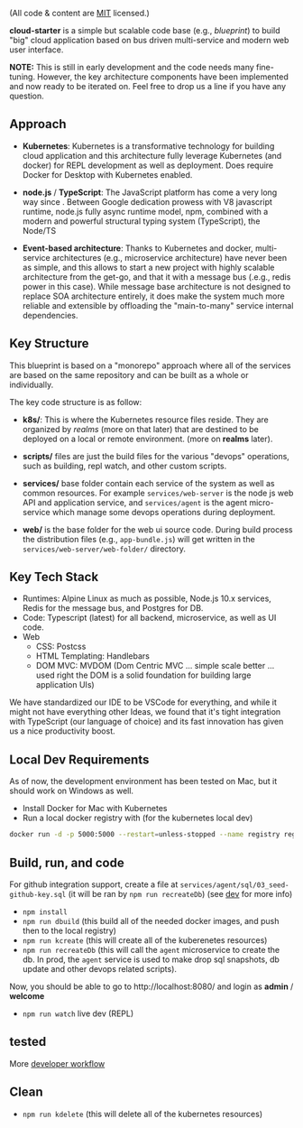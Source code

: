 (All code & content are [MIT](https://opensource.org/licenses/MIT) licensed.)

**cloud-starter** is a simple but scalable code base (e.g., *blueprint*) to build "big" cloud application based on bus driven multi-service and modern web user interface. 

**NOTE:** This is still in early development and the code needs many fine-tuning. However, the key architecture components have been implemented and now ready to be iterated on. Feel free to drop us a line if you have any question.

## Approach

- **Kubernetes**: Kubernetes is a transformative technology for building cloud application and this architecture fully leverage Kubernetes (and docker) for REPL development as well as deployment. Does require Docker for Desktop with Kubernetes enabled. 

- **node.js** / **TypeScript**: The JavaScript platform has come a very long way since . Between Google dedication prowess with V8 javascript runtime, node.js fully async runtime model, npm, combined with a modern and powerful structural typing system (TypeScript), the Node/TS

- **Event-based architecture**: Thanks to Kubernetes and docker, multi-service architectures (e.g., microservice architecture) have never been as simple, and this allows to start a new project with highly scalable architecture from the get-go, and that it with a message bus (.e.g., redis power in this case). While message base architecture is not designed to replace SOA architecture entirely, it does make the system much more reliable and extensible by offloading the "main-to-many" service internal dependencies. 

## Key Structure

This blueprint is based on a "monorepo" approach where all of the services are based on the same repository and can be built as a whole or individually. 

The key code structure is as follow: 

- **k8s/**: This is where the Kubernetes resource files reside. They are organized by *realms* (more on that later) that are destined to be deployed on a local or remote environment. (more on **realms** later). 

- **scripts/** files are just the build files for the various "devops" operations, such as building, repl watch, and other custom scripts. 

- **services/** base folder contain each service of the system as well as common resources. For example `services/web-server` is the node js web API and application service, and `services/agent` is the agent micro-service which manage some devops operations during deployment. 

- **web/** is the base folder for the web ui source code. During build process the distribution files (e.g., `app-bundle.js`) will get written in the `services/web-server/web-folder/` directory.

## Key Tech Stack

- Runtimes: Alpine Linux as much as possible, Node.js 10.x services, Redis for the message bus, and Postgres for DB.
- Code: Typescript (latest) for all backend, microservice, as well as UI code. 
- Web
	- CSS: Postcss
	- HTML Templating: Handlebars
	- DOM MVC: MVDOM (Dom Centric MVC ... simple scale better ... used right the DOM is a solid foundation for building large application UIs)

We have standardized our IDE to be VSCode for everything, and while it might not have everything other Ideas, we found that it's tight integration with TypeScript (our language of choice) and its fast innovation has given us a nice productivity boost. 

## Local Dev Requirements

As of now, the development environment has been tested on Mac, but it should work on Windows as well. 

- Install Docker for Mac with Kubernetes
- Run a local docker registry with (for the kubernetes local dev)

```sh
docker run -d -p 5000:5000 --restart=unless-stopped --name registry registry:2.6.2
```

## Build, run, and code

For github integration support, create a file at `services/agent/sql/03_seed-github-key.sql` (it will be ran by `npm run recreateDb`) (see [dev](doc/dev.md) for more info)

- `npm install`
- `npm run dbuild` (this build all of the needed docker images, and push then to the local registry)
- `npm run kcreate` (this will create all of the kuberenetes resources)
- `npm run recreateDb` (this will call the `agent` microservice to create the db. In prod, the `agent` service is used to make drop sql snapshots, db update and other devops related scripts). 

Now, you should be able to go to http://localhost:8080/ and login as **admin** / **welcome**

- `npm run watch` live dev (REPL) 

## tested


More [developer workflow](doc/dev.md)

## Clean

- `npm run kdelete` (this will delete all of the kubernetes resources)

